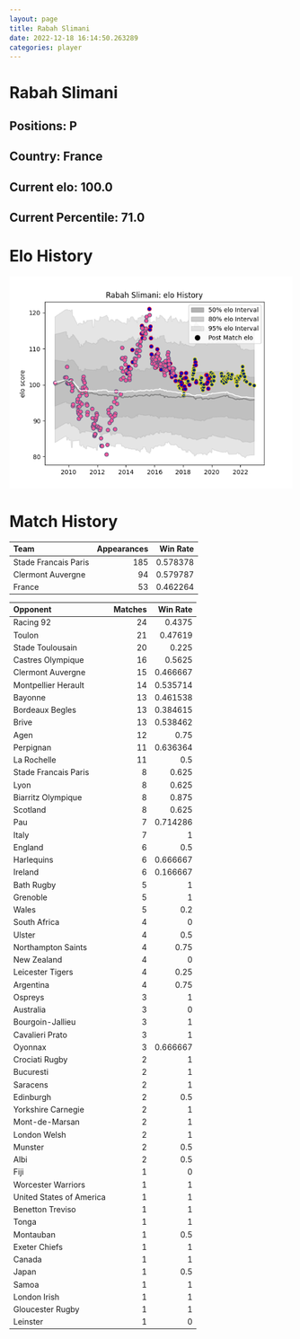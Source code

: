 ```yaml
---  
layout: page  
title: Rabah Slimani  
date: 2022-12-18 16:14:50.263289  
categories: player  
---
```

# Rabah Slimani

## Positions: P

## Country: France

## Current elo: 100.0

## Current Percentile: 71.0

# Elo History


![elo history](history_RabahSlimani.png)
# Match History


| Team                 |   Appearances |   Win Rate |
|:---------------------|--------------:|-----------:|
| Stade Francais Paris |           185 |   0.578378 |
| Clermont Auvergne    |            94 |   0.579787 |
| France               |            53 |   0.462264 |

| Opponent                 |   Matches |   Win Rate |
|:-------------------------|----------:|-----------:|
| Racing 92                |        24 |   0.4375   |
| Toulon                   |        21 |   0.47619  |
| Stade Toulousain         |        20 |   0.225    |
| Castres Olympique        |        16 |   0.5625   |
| Clermont Auvergne        |        15 |   0.466667 |
| Montpellier Herault      |        14 |   0.535714 |
| Bayonne                  |        13 |   0.461538 |
| Bordeaux Begles          |        13 |   0.384615 |
| Brive                    |        13 |   0.538462 |
| Agen                     |        12 |   0.75     |
| Perpignan                |        11 |   0.636364 |
| La Rochelle              |        11 |   0.5      |
| Stade Francais Paris     |         8 |   0.625    |
| Lyon                     |         8 |   0.625    |
| Biarritz Olympique       |         8 |   0.875    |
| Scotland                 |         8 |   0.625    |
| Pau                      |         7 |   0.714286 |
| Italy                    |         7 |   1        |
| England                  |         6 |   0.5      |
| Harlequins               |         6 |   0.666667 |
| Ireland                  |         6 |   0.166667 |
| Bath Rugby               |         5 |   1        |
| Grenoble                 |         5 |   1        |
| Wales                    |         5 |   0.2      |
| South Africa             |         4 |   0        |
| Ulster                   |         4 |   0.5      |
| Northampton Saints       |         4 |   0.75     |
| New Zealand              |         4 |   0        |
| Leicester Tigers         |         4 |   0.25     |
| Argentina                |         4 |   0.75     |
| Ospreys                  |         3 |   1        |
| Australia                |         3 |   0        |
| Bourgoin-Jallieu         |         3 |   1        |
| Cavalieri Prato          |         3 |   1        |
| Oyonnax                  |         3 |   0.666667 |
| Crociati Rugby           |         2 |   1        |
| Bucuresti                |         2 |   1        |
| Saracens                 |         2 |   1        |
| Edinburgh                |         2 |   0.5      |
| Yorkshire Carnegie       |         2 |   1        |
| Mont-de-Marsan           |         2 |   1        |
| London Welsh             |         2 |   1        |
| Munster                  |         2 |   0.5      |
| Albi                     |         2 |   0.5      |
| Fiji                     |         1 |   0        |
| Worcester Warriors       |         1 |   1        |
| United States of America |         1 |   1        |
| Benetton Treviso         |         1 |   1        |
| Tonga                    |         1 |   1        |
| Montauban                |         1 |   0.5      |
| Exeter Chiefs            |         1 |   1        |
| Canada                   |         1 |   1        |
| Japan                    |         1 |   0.5      |
| Samoa                    |         1 |   1        |
| London Irish             |         1 |   1        |
| Gloucester Rugby         |         1 |   1        |
| Leinster                 |         1 |   0        |